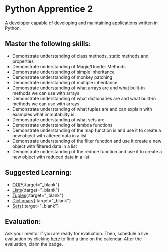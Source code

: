 # Python Apprentice 2

A developer capable of developing and maintaining applications written in Python.

## Master the following skills:

- Demonstrate understanding of class methods, static methods and properties
- Demonstrate understanding of Magic/Dunder Methods
- Demonstrate understanding of simple inheritance
- Demonstrate understanding of monkey patching
- Demonstrate understanding of multiple inheritance
- Demonstrate understanding of what arrays are and what built-in methods we can use with arrays
- Demonstrate understanding of what dictionaries are and what built-in methods we can use with arrays
- Demonstrate understanding of what tuples are and can explain with examples what immutability is
- Demonstrate understanding of what sets are
- Demonstrate understanding of lambda functions
- Demonstrate understanding of the map function is and use it to create a new object with altered data in a list
- Demonstrate understanding of the filter function and use it create a new object with filtered data in a list
- Demonstrate understanding of the reduce function and use it to create a new object with reduced data in a list.

## Suggested Learning:

- [OOP](https://www.programiz.com/python-programming/object-oriented-programming){:target="\_blank"}
- [Lists](https://www.programiz.com/python-programming/list){:target="\_blank"}
- [Tuples](https://www.programiz.com/python-programming/tuple){:target="\_blank"}
- [Dictionary](https://www.programiz.com/python-programming/dictionary){:target="\_blank"}
- [Sets](https://www.programiz.com/python-programming/set){:target="\_blank"}

## Evaluation:

Ask your mentor if you are ready for evaluation. Then, schedule a live evaluation by clicking [here](https://api.logro.io/widget/appointment/codex-evals/full-stack) to find a time on the calendar. After the evaluation, claim the badge.
